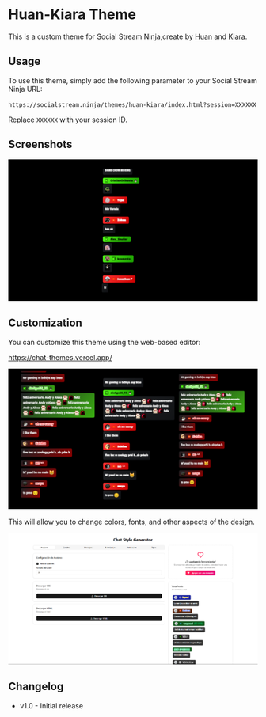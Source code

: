 # Huan-Kiara Theme

This is a custom theme for Social Stream Ninja,create by [Huan](https://github.com/JCruzMi) and [Kiara](https://github.com/KiaraLuz).

## Usage

To use this theme, simply add the following parameter to your Social Stream Ninja URL:

`https://socialstream.ninja/themes/huan-kiara/index.html?session=XXXXXX`

Replace `XXXXXX` with your session ID.

## Screenshots

![Chatbox Screenshot](image.png)

## Customization

You can customize this theme using the web-based editor:

https://chat-themes.vercel.app/

![Customization Screenshot](image-1.png)

This will allow you to change colors, fonts, and other aspects of the design.

![page](image-3.png)

## Changelog

-   v1.0 - Initial release
